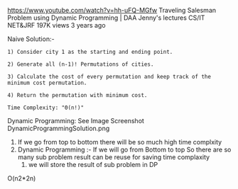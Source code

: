 https://www.youtube.com/watch?v=hh-uFQ-MGfw
Traveling Salesman Problem using Dynamic Programming | DAA
Jenny's lectures CS/IT NET&JRF
197K views
3 years ago


Naive Solution:-
``` 
1) Consider city 1 as the starting and ending point.

2) Generate all (n-1)! Permutations of cities. 

3) Calculate the cost of every permutation and keep track of the minimum cost permutation. 

4) Return the permutation with minimum cost. 

Time Complexity: "Θ(n!)" 
```
Dynamic Programming: 
See Image Screenshot DynamicProgrammingSolution.png 

1. If we go from top to bottom there will be so much high time complxity 
2. Dynamic Programming :- If we will go from Bottom to top So there are so many sub problem result can be reuse for saving time complaxity 
   1) we will store the result of sub problem in DP 



O(n2*2n)
